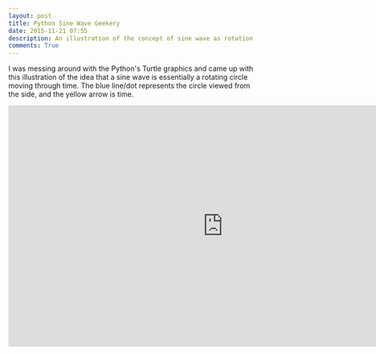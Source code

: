 ```yaml
---
layout: post
title: Python Sine Wave Geekery
date: 2015-11-21 07:55 
description: An illustration of the concept of sine wave as rotation 
comments: True
---
```


I was messing around with the Python's  Turtle graphics and came up with this illustration of the idea that a sine wave is essentially a rotating circle moving through time. The blue line/dot represents the circle viewed from the side, and the yellow arrow is time. 

<iframe width="854" height="480" src="http://www.youtube.com/embed/xfzqz8Bep_A" frameborder="0" allowfullscreen> </iframe>
